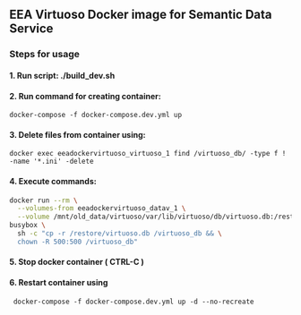 ## EEA Virtuoso Docker image for Semantic Data Service

### Steps for usage

#### 1. Run script: ./build_dev.sh

#### 2. Run command for creating container: 
```docker-compose -f docker-compose.dev.yml up```

#### 3. Delete files from container using:
```docker exec eeadockervirtuoso_virtuoso_1 find /virtuoso_db/ -type f ! -name '*.ini' -delete```

#### 4. Execute commands:
``` bash
docker run --rm \
  --volumes-from eeadockervirtuoso_datav_1 \
  --volume /mnt/old_data/virtuoso/var/lib/virtuoso/db/virtuoso.db:/restore/virtuoso.db:ro \
busybox \
  sh -c "cp -r /restore/virtuoso.db /virtuoso_db && \
  chown -R 500:500 /virtuoso_db"
```

#### 5. Stop docker container ( CTRL-C )

#### 6. Restart container using
``` docker-compose -f docker-compose.dev.yml up -d --no-recreate```